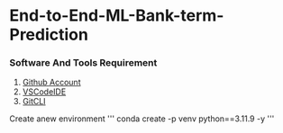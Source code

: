 # End-to-End-ML-Bank-term-Prediction

### Software And Tools Requirement

1. [Github Account](https://github.com)
2. [VSCodeIDE](https://code.visualstudio.com/)
4. [GitCLI](https://git-scm.com/book/en/v2/Getting-Started-The-Command-Line)

Create anew environment 
'''
conda create -p venv python==3.11.9 -y
'''